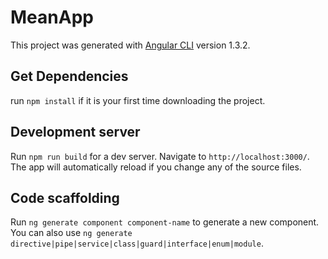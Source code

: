 # MeanApp

This project was generated with [Angular CLI](https://github.com/angular/angular-cli) version 1.3.2.

## Get Dependencies
run `npm install` if it is your first time downloading the project.
 
## Development server

Run `npm run build` for a dev server. Navigate to `http://localhost:3000/`. The app will automatically reload if you change any of the source files.

## Code scaffolding

Run `ng generate component component-name` to generate a new component. You can also use `ng generate directive|pipe|service|class|guard|interface|enum|module`.
